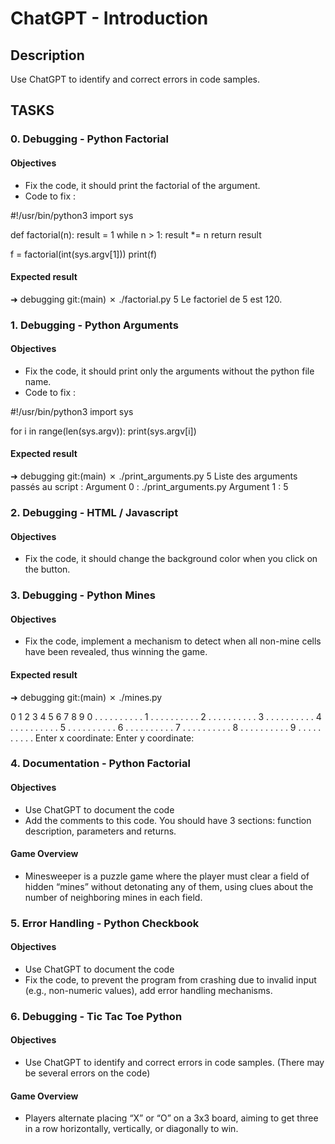# ChatGPT - Introduction

## Description
Use ChatGPT to identify and correct errors in code samples.

## TASKS

### 0. Debugging - Python Factorial

#### Objectives
- Fix the code, it should print the factorial of the argument.
- Code to fix :

#!/usr/bin/python3
import sys

def factorial(n):
    result = 1
    while n > 1:
        result *= n
    return result

f = factorial(int(sys.argv[1]))
print(f)

#### Expected result
➜  debugging git:(main) ✗ ./factorial.py 5
Le factoriel de 5 est 120.


### 1. Debugging - Python Arguments

#### Objectives
- Fix the code, it should print only the arguments without the python file name.
- Code to fix :

#!/usr/bin/python3
import sys

for i in range(len(sys.argv)):
    print(sys.argv[i])

#### Expected result
➜  debugging git:(main) ✗ ./print_arguments.py 5
Liste des arguments passés au script :
Argument 0 : ./print_arguments.py
Argument 1 : 5


### 2. Debugging - HTML / Javascript

#### Objectives
- Fix the code, it should change the background color when you click on the button.


### 3. Debugging - Python Mines

#### Objectives
- Fix the code, implement a mechanism to detect when all non-mine cells have been revealed, thus winning the game.

#### Expected result
➜  debugging git:(main) ✗ ./mines.py 

  0 1 2 3 4 5 6 7 8 9
0 . . . . . . . . . . 
1 . . . . . . . . . . 
2 . . . . . . . . . . 
3 . . . . . . . . . . 
4 . . . . . . . . . . 
5 . . . . . . . . . . 
6 . . . . . . . . . . 
7 . . . . . . . . . . 
8 . . . . . . . . . . 
9 . . . . . . . . . . 
Enter x coordinate:
Enter y coordinate:


### 4. Documentation - Python Factorial

#### Objectives
- Use ChatGPT to document the code
- Add the comments to this code. You should have 3 sections: function description, parameters and returns.

#### Game Overview
- Minesweeper is a puzzle game where the player must clear a field of hidden “mines” without detonating any of them, using clues about the number of neighboring mines in each field.



### 5. Error Handling - Python Checkbook

#### Objectives
- Use ChatGPT to document the code
- Fix the code, to prevent the program from crashing due to invalid input (e.g., non-numeric values), add error handling mechanisms.


### 6. Debugging - Tic Tac Toe Python

#### Objectives
- Use ChatGPT to identify and correct errors in code samples. (There may be several errors on the code)

#### Game Overview
- Players alternate placing “X” or “O” on a 3x3 board, aiming to get three in a row horizontally, vertically, or diagonally to win.